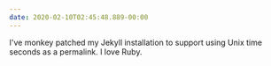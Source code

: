 ```yaml
---
date: 2020-02-10T02:45:48.889-00:00
---
```

I've monkey patched my Jekyll installation to support using Unix time seconds as a permalink. I love Ruby.
